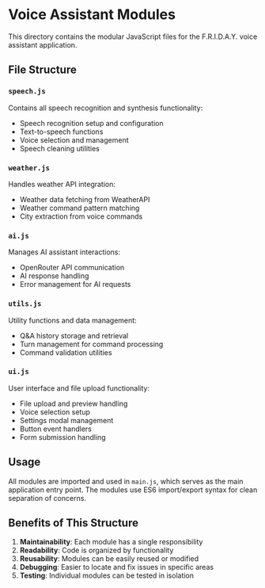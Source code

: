 # Voice Assistant Modules

This directory contains the modular JavaScript files for the F.R.I.D.A.Y. voice assistant application.

## File Structure

### `speech.js`
Contains all speech recognition and synthesis functionality:
- Speech recognition setup and configuration
- Text-to-speech functions
- Voice selection and management
- Speech cleaning utilities

### `weather.js`
Handles weather API integration:
- Weather data fetching from WeatherAPI
- Weather command pattern matching
- City extraction from voice commands

### `ai.js`
Manages AI assistant interactions:
- OpenRouter API communication
- AI response handling
- Error management for AI requests

### `utils.js`
Utility functions and data management:
- Q&A history storage and retrieval
- Turn management for command processing
- Command validation utilities

### `ui.js`
User interface and file upload functionality:
- File upload and preview handling
- Voice selection setup
- Settings modal management
- Button event handlers
- Form submission handling

## Usage

All modules are imported and used in `main.js`, which serves as the main application entry point. The modules use ES6 import/export syntax for clean separation of concerns.

## Benefits of This Structure

1. **Maintainability**: Each module has a single responsibility
2. **Readability**: Code is organized by functionality
3. **Reusability**: Modules can be easily reused or modified
4. **Debugging**: Easier to locate and fix issues in specific areas
5. **Testing**: Individual modules can be tested in isolation
